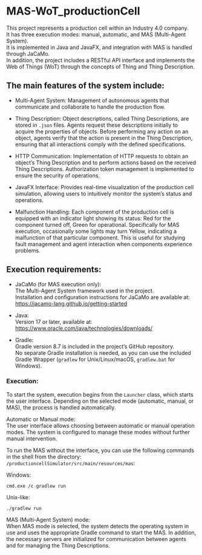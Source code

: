 # MAS-WoT_productionCell

This project represents a production cell within an Industry 4.0 company.  
It has three execution modes: manual, automatic, and MAS (Multi-Agent System).  
It is implemented in Java and JavaFX, and integration with MAS is handled through JaCaMo.  
In addition, the project includes a RESTful API interface and implements the Web of Things (WoT) through the concepts of Thing and Thing Description.

## The main features of the system include:

- Multi-Agent System: Management of autonomous agents that communicate and collaborate to handle the production flow.

- Thing Description: Object descriptions, called Thing Descriptions, are stored in `.json` files. Agents request these descriptions initially to acquire the properties of objects. Before performing any action on an object, agents verify that the action is present in the Thing Description, ensuring that all interactions comply with the defined specifications.

- HTTP Communication: Implementation of HTTP requests to obtain an object’s Thing Description and to perform actions based on the received Thing Descriptions. Authorization token management is implemented to ensure the security of operations.

- JavaFX Interface: Provides real-time visualization of the production cell simulation, allowing users to intuitively monitor the system’s status and operations.

- Malfunction Handling: Each component of the production cell is equipped with an indicator light showing its status: Red for the component turned off, Green for operational. Specifically for MAS execution, occasionally some lights may turn Yellow, indicating a malfunction of that particular component. This is useful for studying fault management and agent interaction when components experience problems.

## Execution requirements:

- JaCaMo (for MAS execution only):  
  The Multi-Agent System framework used in the project.  
  Installation and configuration instructions for JaCaMo are available at: https://jacamo-lang.github.io/getting-started

- Java:  
  Version 17 or later, available at: https://www.oracle.com/java/technologies/downloads/

- Gradle:  
  Gradle version 8.7 is included in the project’s GitHub repository.  
  No separate Gradle installation is needed, as you can use the included Gradle Wrapper (`gradlew` for Unix/Linux/macOS, `gradlew.bat` for Windows).

### Execution:

To start the system, execution begins from the `Launcher` class, which starts the user interface. Depending on the selected mode (automatic, manual, or MAS), the process is handled automatically.

Automatic or Manual mode:  
The user interface allows choosing between automatic or manual operation modes. The system is configured to manage these modes without further manual intervention.

To run the MAS without the interface, you can use the following commands in the shell from the directory:  
`/productioncellSimulator/src/main/resources/mas`:

Windows:
```
cmd.exe /c gradlew run
```

Unix-like:
```
./gradlew run
```

MAS (Multi-Agent System) mode:  
When MAS mode is selected, the system detects the operating system in use and uses the appropriate Gradle command to start the MAS. In addition, the necessary servers are initialized for communication between agents and for managing the Thing Descriptions.
